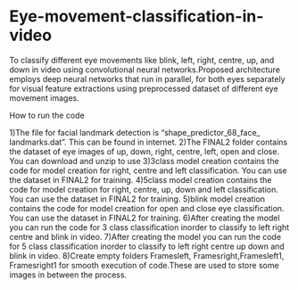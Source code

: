 # Eye-movement-classification-in-video
To classify different eye movements like blink, left, right, centre, up, and down in video using convolutional neural networks.Proposed architecture employs deep neural networks that run in parallel, for both eyes separately for visual feature extractions using preprocessed dataset of different eye movement images.


How to run the code

1)The file for facial landmark detection is “shape_predictor_68_face_ landmarks.dat”. This can be found in internet.
2)The FINAL2 folder contains the dataset of eye images of up, down, right, centre, left, open and close. You can download and unzip  to use
3)3class model creation contains the code for model creation for right, centre and left classification. You can use the dataset in FINAL2 for training.
4)5class model creation contains the code for model creation for right, centre, up, down and left classification. You can use the dataset in FINAL2 for training.
5)blink model creation contains the code for model creation for open and close eye classification. You can use the dataset in FINAL2 for training.
6)After creating the model you can run the code for 3 class classification inorder to classify to left right centre and blink in video.
7)After creating the model you can run the code for 5 class classification inorder to classify to left right centre up down and blink in video.
8)Create empty folders Framesleft, Framesright,Framesleft1, Framesright1 for smooth execution of code.These are used to store some images in between the process.


